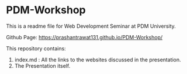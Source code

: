 # PDM-Workshop
This is a readme file for Web Development Seminar at PDM University.

Github Page: https://prashantrawat131.github.io/PDM-Workshop/

This repository contains:
1) index.md : All the links to the websites discussed in the presentation.
2) The Presentation itself.
